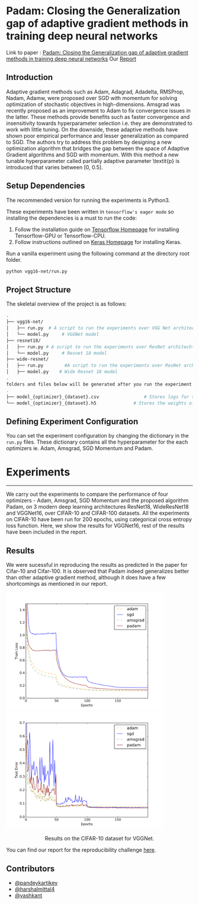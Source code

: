 # Padam: Closing the Generalization gap of adaptive gradient methods in training deep neural networks
Link to paper : [Padam: Closing the Generalization gap of adaptive gradient methods in training deep neural networks][4]
Our [Report][3] 

Introduction
---

Adaptive gradient methods such as Adam, Adagrad, Adadelta, RMSProp, Nadam, Adamw, were proposed over SGD with momentum for solving optimization of stochastic objectives in high-dimensions. Amsgrad was recently proposed as an improvement to Adam to fix convergence issues in the latter. These methods provide benefits such as faster convergence and insensitivity towards hyperparameter selection i.e. they are demonstrated to work with little tuning. On the downside, these adaptive methods have shown poor empirical performance and lesser generalization as compared to SGD. The authors try to address this problem by designing a new optimization algorithm that bridges the gap between the space of Adaptive Gradient algorithms and SGD with momentum. With this method a new tunable hyperparameter called partially adaptive parameter \textit{p} is introduced that varies between [0, 0.5].


Setup Dependencies
---
The recommended version for running the experiments is Python3.

These experiments have been written in `tensorflow's eager mode` so installing the dependencies is a must to run the code:
1. Follow the installation guide on [Tensorflow Homepage][1] for installing Tensorflow-GPU or Tensorflow-CPU. 
2. Follow instructions outlined on [Keras Homepage][2] for installing Keras.

Run a vanilla experiment using the following command at the directory root folder. 
```bash 
python vgg16-net/run.py
```

Project Structure
---
The skeletal overview of the project is as follows: 

```bash
.
├── vgg16-net/
│   ├── run.py  # A script to run the experiments over VGG Net architechture 
│   └── model.py     # VGGNet model
├── resnet18/
│   ├── run.py # A script to run the experiments over ResNet architechture
│   └── model.py     # Resnet 18 model
├── wide-resnet/
│   ├── run.py        #A script to run the experiments over ResNet architechture
│   ├── model.py    # Wide Resnet 18 model
.
folders and files below will be generated after you run the experiment in each model directory
.
├── model_{optimizer}_{dataset}.csv                 # Stores logs for the experiment 
└── model_{optimizer}_{dataset}.h5              # Stores the weights of the final model trained 
```

Defining Experiment Configuration 
---
You can set the experiment configuration by changing the dictionary in the `run.py` files. 
These dictionary contains all the hyperparameter for the each optimizers ie. Adam, Amsgrad, SGD Momentum and Padam.


# Experiments
---
We carry out the experiments to compare the performance of four optimizers -  Adam, Amsgrad, SGD Momentum and the proposed algorithm Padam, on 3 modern deep learning architectures ResNet18, WideResNet18 and VGGNet16, over CIFAR-10 and CIFAR-100 datasets. All the experiments on CIFAR-10 have been run for 200 epochs, using categorical cross entropy loss function. Here, we show the results for VGGNet16, rest of the results have been included in the report.

Results
---
We were sucessful in reproducing the results as predicted in the paper for Cifar-10 and Cifar-100. It is observed that Padam indeed generalizes better than other adaptive gradient method, although it does have a few shortcomings as mentioned in our report.

<img src="train_loss.png" width="425"/> <img src="test_error.png" width="425"/> 
<p align=center>Results on the CIFAR-10 dataset for VGGNet.</p>

You can find our report for the reproducibility challenge [here][3].

Contributors
---
- [@pandeykartikey](https://github.com/pandeykartikey)
- [@harshalmittal4](https://github.com/harshalmittal4)
- [@yashkant](http://github.com/yashkant)

[1]:https://www.tensorflow.org/install/
[2]:https://keras.io/#installation
[3]:Report.pdf
[4]:https://openreview.net/pdf?id=BJll6o09tm
